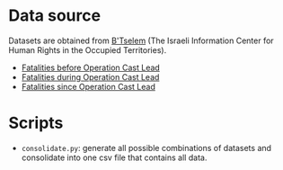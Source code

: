 # Data source

Datasets are obtained from [B'Tselem](http://www.btselem.org) (The Israeli
Information Center for Human Rights in the Occupied Territories). 

- [Fatalities before Operation Cast Lead][d-before] 
- [Fatalities during Operation Cast Lead][d-during] 
- [Fatalities since Operation Cast Lead][d-since]

# Scripts

- `consolidate.py`: generate all possible combinations of datasets and
  consolidate into one csv file that contains all data. 


[d-before]: http://www.btselem.org/statistics/fatalities/during-cast-lead/by-date-of-event
[d-during]: http://www.btselem.org/statistics/fatalities/during-cast-lead/by-date-of-event
[d-since]: http://www.btselem.org/statistics/fatalities/after-cast-lead/by-date-of-event 
